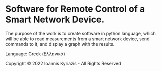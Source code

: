 # Software for Remote Control of a Smart Network Device.

The purpose of the work is to create software in python language, which will be able to read measurements from a smart network device, send commands to it, and display a graph with the results.

Language: Greek (Ελληνικά)

Copyright © 2022 Ioannis Kyriazis - All Rights Reserved
